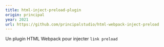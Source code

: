 ```yaml
---
title: html-inject-preload-plugin
origin: principal
year: 2021
url: https://github.com/principalstudio/html-webpack-inject-preload
---
```


Un plugin HTML Webpack pour injecter `link preload`

<!--more-->

